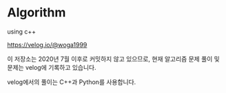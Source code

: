 # Algorithm
using c++






https://velog.io/@woga1999

이 저장소는 2020년 7월 이후로 커밋하지 않고 있으므로, 현재 알고리즘 문제 풀이 및 문제는 velog에 기록하고 있습니다.

velog에서의 풀이는 C++과 Python를 사용합니다.
